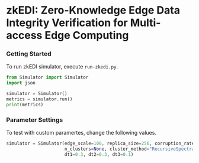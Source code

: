 # zkEDI: Zero-Knowledge Edge Data Integrity Verification for Multi-access Edge Computing

### Getting Started

To run zkEDI simulator, execute `run-zkedi.py`.

```python
from Simulator import Simulator
import json

simulator = Simulator()
metrics = simulator.run()
print(metrics)
```

### Parameter Settings

To test with custom paramertes, change the following values.

```python
simulator = Simulator(edge_scale=100, replica_size=256, corruption_rate=0.1, 
                      n_clusters=None, cluster_method="RecursiveSpectralClustering", 
                      dt1=0.3, dt2=0.3, dt3=0.1)
```
